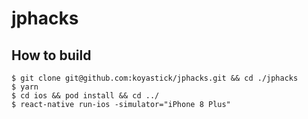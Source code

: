# jphacks

## How to build

```
$ git clone git@github.com:koyastick/jphacks.git && cd ./jphacks
$ yarn
$ cd ios && pod install && cd ../
$ react-native run-ios -simulator="iPhone 8 Plus"
```
